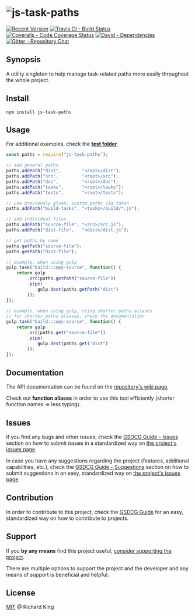# ![js-task-paths][logo]

[![Recent Version][npm-badge]][npm-url]
[![Travis CI - Build Status][travis-badge]][travis-url]
[![Coveralls - Code Coverage Status][coverage-badge]][coverage-url]
[![David - Dependencies][dependencies-badge]][dependencies-url]
[![Gitter - Repository Chat][chat-badge]][chat-url]

## Synopsis

A utility singleton to help manage task-related paths more easily throughout the whole project.

## Install

```
npm install js-task-paths
```

## Usage

For additional examples,
check the **[test folder](https://github.com/jsstd/js-task-paths/tree/master/test)**

```javascript
const paths = require("js-task-paths");

// add general paths
paths.addPath("dist",        "<root>/dist");
paths.addPath("src",         "<root>/src");
paths.addPath("doc",         "<root>/doc");
paths.addPath("tasks",       "<root>/tasks");
paths.addPath("tests",       "<root>/tests");

// use previously given, custom paths via token
paths.addPath("build-tasks", "<tasks>/build/*.js");

// add individual files
paths.addPath("source-file", "<src>/src.js");
paths.addPath("dist-file",   "<dist>/dist.js");

// get paths by name
paths.getPath("source-file");
paths.getPath("dist-file");

// example, when using gulp
gulp.task("build::copy-source", function() {
    return gulp
        .src(paths.getPath("source-file"))
        .pipe(
            gulp.dest(paths.getPath("dist")
        ));
});

// example, when using gulp, using shorter paths aliases
// for shorter paths aliases, check the documentation
gulp.task("build::copy-source", function() {
    return gulp
        .src(paths.get("source-file"))
        .pipe(
            gulp.dest(paths.get("dist")
        ));
});
```

## Documentation

The API documentation can be found on the [repository's wiki page](https://github.com/jsstd/js-task-paths/wiki/paths).

Check out **function aliases** in order to use this tool efficiently (shorter function names => less typing).

## Issues

If you find any bugs and other issues, check the
[GSDCG Guide - Issues](https://github.com/openstd/general-software-development-contribution-guide#issues)
section on how to submit issues in a standardized way on
[the project's issues page](https://github.com/jsstd/js-task-paths/issues).

In case you have any suggestions regarding the project (features, additional capabilities, etc.), check the
[GSDCG Guide - Suggestions](https://github.com/openstd/general-software-development-contribution-guide#suggestions)
section on how to submit suggestions in an easy, standardized way on
[the project's issues page](https://github.com/jsstd/js-task-paths/issues).

## Contribution

In order to contribute to this project, check the
[GSDCG Guide](https://github.com/openstd/general-software-development-contribution-guide)
for an easy, standardized way on how to contribute to projects.

## Support

If you **by any means** find this project useful,
[consider supporting the project](http://richrdkng.github.io/support).

There are multiple options to support the project and the developer and any means of support is beneficial and helpful.

## License

[MIT](license.md) @ Richard King

[logo]:               https://cdn.rawgit.com/jsstd/js-task-paths/master/logo/logo.png

[npm-badge]:          https://img.shields.io/npm/v/js-task-paths.svg
[npm-url]:            https://www.npmjs.com/package/js-task-paths

[travis-badge]:       https://travis-ci.org/jsstd/js-task-paths.svg?branch=master
[travis-url]:         https://travis-ci.org/jsstd/js-task-paths

[coverage-badge]:     https://coveralls.io/repos/github/jsstd/js-task-paths/badge.svg?branch=master
[coverage-url]:       https://coveralls.io/github/jsstd/js-task-paths

[dependencies-badge]: https://david-dm.org/jsstd/js-task-paths.svg
[dependencies-url]:   https://david-dm.org/jsstd/js-task-paths

[chat-badge]:         https://badges.gitter.im/jsstd/js-task-paths.svg
[chat-url]:           https://gitter.im/jsstd/js-task-paths?utm_source=badge&utm_medium=badge&utm_campaign=pr-badge

[development-badge]:  http://img.shields.io/badge/download-DEVELOPMENT-brightgreen.svg
[development-url]:    https://cdn.rawgit.com/jsstd/js-task-paths/master/src/typeof.js

[production-badge]:   http://img.shields.io/badge/download-PRODUCTION-red.svg
[production-url]:     https://cdn.rawgit.com/jsstd/js-task-paths/master/dist/typeof.min.js

[repository-badge]:   http://img.shields.io/badge/download-REPOSITORY+DOCUMENTATION-orange.svg
[repository-url]:     https://cdn.rawgit.com/jsstd/js-task-paths/master/dist/repository.zip
